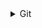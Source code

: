 <details>
  <summary>Git</summary>
  
1.Git nima va nima uchun kerak?
2.Git ning eng asosiy bo’lgan 10 ta camandasini va ularning vazifasi aytib bering?
Git reset, revert va stash camanadalari vazifalari?
Git diff camandasi vaizfasi?
Git fetch camandasi nima vazifa bajaradi?
Git GUI Tools haqida bilaganlarizni gapirib berin!?
Git GUI Toollar bo'lmaganda biz jamoa bilan qanday ishlardik?
GitHub nima?
GitHub va GitLab farqi?
Git Version Control in Different IDEs haqida bilganlaringizni gapirib bering!?
</details>
